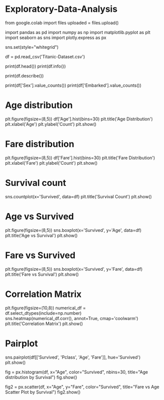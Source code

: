 # Exploratory-Data-Analysis

from google.colab import files
uploaded = files.upload()


import pandas as pd
import numpy as np
import matplotlib.pyplot as plt
import seaborn as sns
import plotly.express as px


sns.set(style="whitegrid")


df = pd.read_csv('Titanic-Dataset.csv')


print(df.head())
print(df.info())


print(df.describe())


print(df['Sex'].value_counts())
print(df['Embarked'].value_counts())



# Age distribution
plt.figure(figsize=(8,5))
df['Age'].hist(bins=30)
plt.title('Age Distribution')
plt.xlabel('Age')
plt.ylabel('Count')
plt.show()

# Fare distribution
plt.figure(figsize=(8,5))
df['Fare'].hist(bins=30)
plt.title('Fare Distribution')
plt.xlabel('Fare')
plt.ylabel('Count')
plt.show()

# Survival count
sns.countplot(x='Survived', data=df)
plt.title('Survival Count')
plt.show()



# Age vs Survived
plt.figure(figsize=(8,5))
sns.boxplot(x='Survived', y='Age', data=df)
plt.title('Age vs Survival')
plt.show()

# Fare vs Survived
plt.figure(figsize=(8,5))
sns.boxplot(x='Survived', y='Fare', data=df)
plt.title('Fare vs Survival')
plt.show()


# Correlation Matrix
plt.figure(figsize=(10,8))
numerical_df = df.select_dtypes(include=np.number)  
sns.heatmap(numerical_df.corr(), annot=True, cmap='coolwarm')
plt.title('Correlation Matrix')
plt.show()

# Pairplot
sns.pairplot(df[['Survived', 'Pclass', 'Age', 'Fare']], hue='Survived')
plt.show()



fig = px.histogram(df, x="Age", color="Survived", nbins=30, title="Age distribution by Survival")
fig.show()

fig2 = px.scatter(df, x="Age", y="Fare", color="Survived", title="Fare vs Age Scatter Plot by Survival")
fig2.show()


